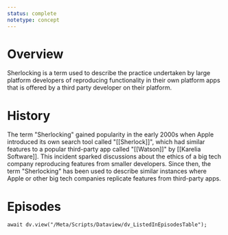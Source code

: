 ```yaml
---
status: complete
notetype: concept
---
```


# Overview
Sherlocking is a term used to describe the practice undertaken by large platform developers of reproducing functionality in their own platform apps that is offered by a third party developer on their platform.

# History
The term "Sherlocking" gained popularity in the early 2000s when Apple introduced its own search tool called "[[Sherlock]]", which had similar features to a popular third-party app called "[[Watson]]" by [[Karelia Software]]. This incident sparked discussions about the ethics of a big tech company reproducing features from smaller developers. Since then, the term "Sherlocking" has been used to describe similar instances where Apple or other big tech companies replicate features from third-party apps.

# Episodes
```dataviewjs
await dv.view("/Meta/Scripts/Dataview/dv_ListedInEpisodesTable");
```
